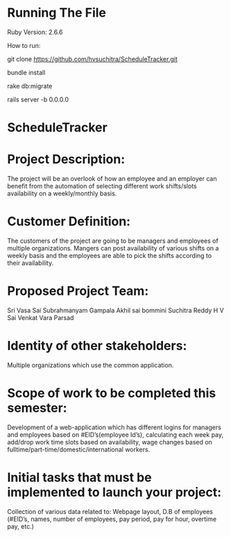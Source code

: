 # Running The File
Ruby Version: 2.6.6

How to run:

git clone https://github.com/hvsuchitra/ScheduleTracker.git

bundle install

rake db:migrate

rails server -b 0.0.0.0


# ScheduleTracker
# Project Description:
The project will be an overlook of how an employee and an employer can benefit from the automation of selecting different work shifts/slots availability on a weekly/monthly       basis.

# Customer Definition:
The customers of the project are going to be managers and employees of multiple organizations. Mangers can post availability of various shifts on a weekly basis and the employees are able to pick the shifts according to their availability.

# Proposed Project Team:
Sri Vasa Sai Subrahmanyam Gampala
Akhil sai bommini
Suchitra Reddy H V
Sai Venkat Vara Parsad 

# Identity of other stakeholders:
Multiple organizations which use the common application.

# Scope of work to be completed this semester:
Development of a web-application which has different logins for managers and employees based on #EID’s(employee Id’s), calculating each week pay, add/drop work time slots based on availability, wage changes based on fulltime/part-time/domestic/international workers.

# Initial tasks that must be implemented to launch your project:
Collection of various data related to: Webpage layout, D.B of employees (#EID’s, names, number of employees, pay period, pay for hour, overtime pay, etc.)
